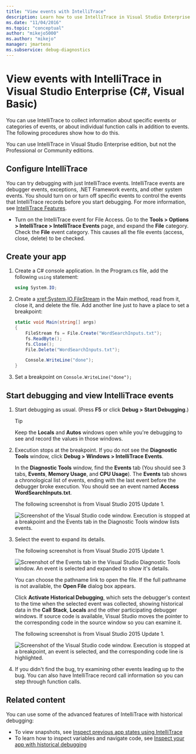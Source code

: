 ```yaml
---
title: "View events with IntelliTrace"
description: Learn how to use IntelliTrace in Visual Studio Enterprise to collect data about specific events, categories of events, and individual function calls.
ms.date: "11/04/2016"
ms.topic: "conceptual"
author: "mikejo5000"
ms.author: "mikejo"
manager: jmartens
ms.subservice: debug-diagnostics
---
```

# View events with IntelliTrace in Visual Studio Enterprise (C#, Visual Basic)


You can use IntelliTrace to collect information about specific events or categories of events, or about individual function calls in addition to events. The following procedures show how to do this.

You can use IntelliTrace in Visual Studio Enterprise edition, but not the Professional or Community editions.

## <a name="GettingStarted"></a> Configure IntelliTrace

You can try debugging with just IntelliTrace events. IntelliTrace events are debugger events, exceptions, .NET Framework events, and other system events. You should turn on or turn off specific events to control the events that IntelliTrace records before you start debugging. For more information, see [IntelliTrace Features](../debugger/intellitrace-features.md).

- Turn on the IntelliTrace event for File Access. Go to the **Tools > Options > IntelliTrace > IntelliTrace Events** page, and expand the **File** category. Check the **File** event category. This causes all the file events (access, close, delete) to be checked.

## Create your app

1. Create a C# console application. In the Program.cs file, add the following `using` statement:

    ```csharp
    using System.IO;
    ```

2. Create a <xref:System.IO.FileStream> in the Main method, read from it, close it, and delete the file. Add another line just to have a place to set a breakpoint:

    ```csharp
    static void Main(string[] args)
    {
        FileStream fs = File.Create("WordSearchInputs.txt");
        fs.ReadByte();
        fs.Close();
        File.Delete("WordSearchInputs.txt");

        Console.WriteLine("done");
    }
    ```

3. Set a breakpoint on `Console.WriteLine("done");`

## Start debugging and view IntelliTrace events

1. Start debugging as usual. (Press **F5** or click **Debug > Start Debugging**.)

    > [!TIP]
    > Keep the **Locals** and **Autos** windows open while you're debugging to see and record the values in those windows.

2. Execution stops at the breakpoint. If you do not see the **Diagnostic Tools** window, click **Debug > Windows > IntelliTrace Events**.

    In the **Diagnostic Tools** window, find the **Events** tab (You should see 3 tabs, **Events**, **Memory Usage**, and **CPU Usage**). The **Events** tab shows a chronological list of events, ending with the last event before the debugger broke execution. You should see an event named **Access WordSearchInputs.txt**.

    The following screenshot is from Visual Studio 2015 Update 1.

    ![Screenshot of the Visual Studio code window. Execution is stopped at a breakpoint and the Events tab in the Diagnostic Tools window lists events.](../debugger/media/intellitrace-update1.png)

3. Select the event to expand its details.

    The following screenshot is from Visual Studio 2015 Update 1.

    ![Screenshot of the Events tab in the Visual Studio Diagnostic Tools window. An event is selected and expanded to show it's details.](../debugger/media/intellitraceupdate1-singleevent.png)

    You can choose the pathname link to open the file. If the full pathname is not available, the **Open File** dialog box appears.

    Click **Activate Historical Debugging**, which sets the debugger's context to the time when the selected event was collected, showing historical data in the **Call Stack**, **Locals** and the other participating debugger windows. If source code is available, Visual Studio moves the pointer to the corresponding code in the source window so you can examine it.

    The following screenshot is from Visual Studio 2015 Update 1.

    ![Screenshot of the Visual Studio code window. Execution is stopped at a breakpoint, an event is selected, and the corresponding code line is highlighted.](../debugger/media/historicaldebugging-update1.png)

4. If you didn't find the bug, try examining other events leading up to the bug. You can also have IntelliTrace record call information so you can step through function calls.

## Related content

You can use some of the advanced features of IntelliTrace with historical debugging:

- To view snapshots, see [Inspect previous app states using IntelliTrace](../debugger/view-historical-application-state.md)
- To learn how to inspect variables and navigate code, see [Inspect your app with historical debugging](../debugger/historical-debugging-inspect-app.md)

